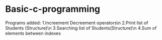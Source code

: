 # Basic-c-programming

Programs added:
1.Increement Decreement operators\n
2.Print list of Students (Structure)\n
3.Searching list of Students(Structure)\n
4.Sum of elements between indexes
